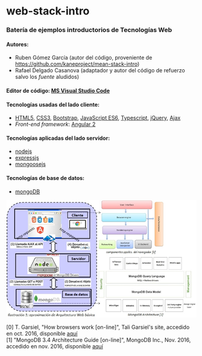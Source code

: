 # web-stack-intro
### Batería de ejemplos introductorios de Tecnologías Web  
#### Autores:  
- Ruben Gómez García (autor del código, proveniente de https://github.com/kaneproject/mean-stack-intro)
- Rafael Delgado Casanova (adaptador y autor del código de refuerzo salvo los *fuente* aludidos)

#### Editor de código: [MS Visual Studio Code](https://code.visualstudio.com/)  
#### Tecnologías usadas del lado cliente:  
- [HTML5](http://www.w3schools.com/html/default.asp), [CSS3](http://www.w3schools.com/css/default.asp), [Bootstrap](http://getbootstrap.com/), [JavaScript ES6](http://www.ecma-international.org/ecma-262/6.0/), [Typescript](https://www.typescriptlang.org), [jQuery](https://jquery.com/), [Ajax](http://api.jquery.com/category/ajax/)
- *Front-end framework*: [Angular 2](https://angular.io/)  

#### Tecnologías aplicadas del lado servidor:  
- [nodejs](https://nodejs.org/en/)
- [expressjs](http://expressjs.com/)
- [mongoosejs](http://mongoosejs.com/)  

#### Tecnologías de base de datos:
- [mongoDB](https://www.mongodb.com/)
  
![mean-stack](./images/img01-web-stack.jpg)
  
[0] T. Garsiel, "How browsers work [on-line]", Tali Garsiel's site, accedido en oct. 2016, disponible [aquí](http://taligarsiel.com/Projects/howbrowserswork1.htm)  
[1] "MongoDB 3.4 Architecture Guide [on-line]", MongoDB Inc., Nov. 2016, accedido en nov. 2016, disponible [aquí](https://www.mongodb.com/mongodb-architecture)  